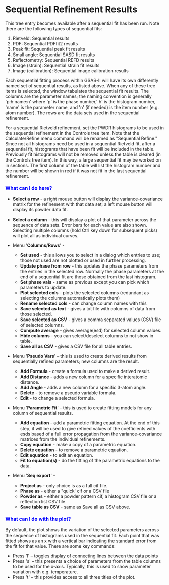 # Sequential Refinement Results

This tree entry becomes available after a sequential fit has been run. Note there are the following types of sequential fits:

1. Rietveld: Sequential results
2. PDF: Sequential PDFfit2 results
3. Peak fit: Sequential peak fit results
4. Small angle: Sequential SASD fit results
5. Reflectometry: Sequential REFD results
6. Image (strain): Sequential strain fit results
7. Image (calibration): Sequential image calibration results 

Each sequential fitting process within GSAS-II will have its own differently named set of sequential results, as listed above. When any of these tree items is selected, the window tabulates the sequential fit results. The columns are the parameter names; the naming convention is generally 'p:h:name:n' where 'p' is the phase number,' h' is the histogram number, 'name' is the parameter name, and 'n' (if needed) is the item number (e.g. atom number). The rows are the data sets used in the sequential refinement.

For a sequential Rietveld refinement, set the PWDR histograms to be used in the sequential refinement in the Controls tree item. Note that the Calculate/Refine menu command will be renamed as "Sequential Refine." Since not all histograms need be used in a sequential Rietveld fit, after a sequential fit, histograms that have been fit will be included in the table. Previously fit histograms will not be removed unless the table is cleared (in the Controls tree item). In this way, a large sequential fit may be worked on in sections. The first column of the table will list the histogram number and the number will be shown in red if it was not fit in the last sequential refinement.

<H3 style="color:blue;font-size:1.1em">What can I do here?</H3>

* **Select a row** - a right mouse button will display the variance-covariance matrix for the refinement with that data set; a left mouse button will display its powder data fit.
* **Select a column** - this will display a plot of that parameter across the sequence of data sets. Error bars for each value are also shown. Selecting multiple columns (hold Ctrl key down for subsequent picks) will plot all as individual curves.

* Menu '**Columns/Rows**' -

    * **Set used** - this allows you to select in a dialog which entries to use; those not used are not plotted or used in further processing.
    * **Update phase from row** - this updates the phase parameters from the entries in the selected row. Normally the phase parameters at the end of a sequential fit are those obtained from the last histogram.
    * **Set phase vals** - same as previous except you can pick which parameters to update.
    * **Plot selected cols** - plots the selected columns (redundant as selecting the columns automatically plots them)
    * **Rename selected cols** - can change column names with this
    * **Save selected as text** - gives a txt file with columns of data from those selected.
    * **Save selected as CSV** - gives a comma separated values (CSV) file of selected columns.
    * **Compute average** - gives average(esd) for selected column values.
    * **Hide columns** - you can select/deselect columns to not show in table.
    * **Save all as CSV** - gives a CSV file for all table entries.

* Menu '**Pseudo Vars**' – this is used to create derived results from sequentially refined parameters; new columns are the result.

    * **Add Formula** - create a formula used to make a derived result.
    * **Add Distance** - adds a new column for a specific interatomic distance.
    * **Add Angle** - adds a new column for a specific 3-atom angle.
    * **Delete** - to remove a pseudo variable formula.
    * **Edit** - to change a selected formula.

* Menu '**Parametric Fit**' - this is used to create fitting models for any column of sequential results.

    * **Add equation** - add a parametric fitting equation. At the end of this step, it will be used to give refined values of the coefficients with esds based of a full error propagation from the variance-covariance matrices from the individual refinements.
    * **Copy equation** - make a copy of a parametric equation.
    * **Delete equation** - to remove a parametric equation.
    * **Edit equation** - to edit an equation.
    * **Fit to equation(s)** - do the fitting of the parametric equations to the data.
* Menu '**Seq export**' –
    * **Project as** - only choice is as a full cif file.
    * **Phase as** - either a "quick' cif or a CSV file
    * **Powder as** - either a powder pattern cif, a histogram CSV file or a reflection list CSV file.
    * **Save table as CSV** - same as Save all as CSV above.

<H3 style="color:blue;font-size:1.1em">What can I do with the plot?</H3>

By default, the plot shows the variation of the selected parameters across the sequence of histograms used in the sequential fit. Each point that was fitted shows as an x with a vertical bar indicating the standard error from the fit for that value. There are some key commands:

* Press 'l' – toggles display of connecting lines between the data points
* Press 's' – this presents a choice of parameters from the table columns to be used for the x-axis. Typically, this is used to show parameter variation with e.g. temperature.
* Press 't' – this provides access to all three titles of the plot.
